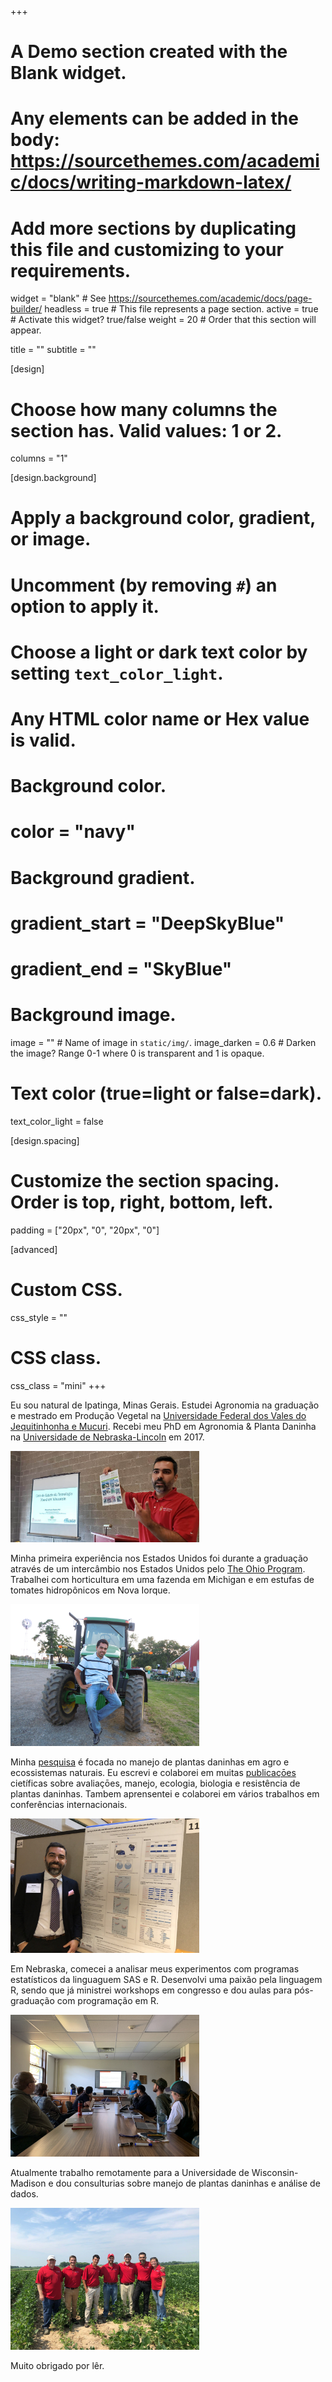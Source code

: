 +++
# A Demo section created with the Blank widget.
# Any elements can be added in the body: https://sourcethemes.com/academic/docs/writing-markdown-latex/
# Add more sections by duplicating this file and customizing to your requirements.

widget = "blank"  # See https://sourcethemes.com/academic/docs/page-builder/
headless = true  # This file represents a page section.
active = true # Activate this widget? true/false
weight = 20  # Order that this section will appear.

title = ""
subtitle = ""

[design]
  # Choose how many columns the section has. Valid values: 1 or 2.
  columns = "1"

[design.background]
  # Apply a background color, gradient, or image.
  #   Uncomment (by removing `#`) an option to apply it.
  #   Choose a light or dark text color by setting `text_color_light`.
  #   Any HTML color name or Hex value is valid.

  # Background color.
  # color = "navy"
  
  # Background gradient.
  # gradient_start = "DeepSkyBlue"
  # gradient_end = "SkyBlue"
  
  # Background image.
  image = ""  # Name of image in `static/img/`.
  image_darken = 0.6  # Darken the image? Range 0-1 where 0 is transparent and 1 is opaque.

  # Text color (true=light or false=dark).
  text_color_light = false

[design.spacing]
  # Customize the section spacing. Order is top, right, bottom, left.
  padding = ["20px", "0", "20px", "0"]

[advanced]
 # Custom CSS. 
 css_style = ""
 
 # CSS class.
 css_class = "mini"
+++


Eu sou natural de Ipatinga, Minas Gerais. Estudei Agronomia na graduação e mestrado em Produção Vegetal na [Universidade Federal dos Vales do Jequitinhonha e Mucuri](http://www.ufvjm.edu.br/). Recebi meu PhD em Agronomia & Planta Daninha na [Universidade de Nebraska-Lincoln](https://www.unl.edu/) em 2017. 


<img src="max-wisc.jpg" class="center-block" alt="Lab meeting" style="width:60%;">


Minha primeira experiência nos Estados Unidos foi durante a graduação através de um intercâmbio nos Estados Unidos pelo [The Ohio Program](https://top.osu.edu/). Trabalhei com horticultura em uma fazenda em Michigan e em estufas de tomates hidropônicos em Nova Iorque.

<img src="young.jpg" class="center-block" alt="Lab meeting" style="width:60%;">

Minha [pesquisa](https://profiles.impactstory.org/u/0000-0001-5398-1234) é focada no manejo de plantas daninhas em agro e ecossistemas naturais. Eu escrevi e colaborei em muitas [publicaçōes](/pt/publication) cietíficas sobre avaliaçōes, manejo, ecologia, biologia e resistência de plantas daninhas. Tambem aprensentei e colaborei em vários trabalhos em conferências internacionais.

<img src="meeting-max.png" class="center-block" alt="OHSU Research Week Poster" style="width:60%;">

Em Nebraska, comecei a analisar meus experimentos com programas estatísticos da linguaguem SAS e R. Desenvolvi uma paixão pela linguagem R, sendo que já ministrei workshops em congresso e dou aulas para pós-graduação com programação em R.

<img src="teaching.jpeg" class="center-block" alt="ROpenSci Unconference" style="width:60%;">


Atualmente trabalho remotamente para a Universidade de Wisconsin-Madison e dou consulturias sobre manejo de plantas daninhas e análise de dados.


<img src="team.jpg" class="center-block" alt="CZI huddle" style="width:60%;">


Muito obrigado por lêr.
